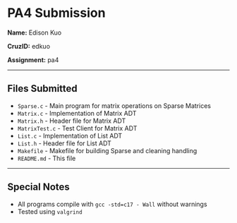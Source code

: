 # PA4 Submission

**Name:** Edison Kuo  

**CruzID:** edkuo  

**Assignment:** pa4

---

## Files Submitted 

- `Sparse.c` - Main program for matrix operations on Sparse Matrices 
- `Matrix.c` - Implementation of Matrix ADT
- `Matrix.h` - Header file for Matrix ADT
- `MatrixTest.c` - Test Client for Matrix ADT
- `List.c` - Implementation of List ADT
- `List.h` - Header file for List ADT
- `Makefile` - Makefile for building Sparse and cleaning handling
- `README.md` - This file

---


## Special Notes

- All programs compile with `gcc -std=c17 - Wall` without warnings
- Tested using `valgrind` 
